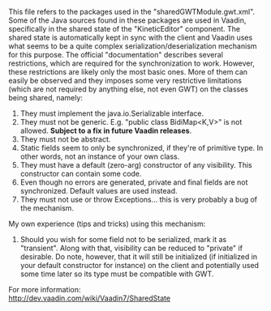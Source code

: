 This file refers to the packages used in the "sharedGWTModule.gwt.xml". Some of the Java sources found in these
packages are used in Vaadin, specifically in the shared state of the "KineticEditor" component. The shared state is automatically kept in sync with the client and Vaadin uses what seems to be a quite complex serialization/deserialization mechanism for this purpose. The official "documentation" describes several restrictions, which
are required for the synchronization to work. However, these restrictions are likely only the most basic ones.
More of them can easily be observed and they imposes some very restrictive limitations (which are not required by anything else, not even GWT) on the classes being shared, namely:

1. They must implement the java.io.Serializable interface.
2. They must not be generic. E.g. "public class BidiMap\<K,V\>" is not allowed. __Subject to a fix in future Vaadin releases__.
3. They must not be abstract.
4. Static fields seem to only be synchronized, if they're of primitive type. In other words, not an instance of your own class.
5. They must have a default (zero-arg) constructor of any visibility. This constructor can contain some code.
6. Even though no errors are generated, private and final fields are not synchronized. Default values are used instead.
7. They must not use or throw Exceptions... this is very probably a bug of the mechanism.

My own experience (tips and tricks) using this mechanism:  

1. Should you wish for some field not to be serialized, mark it as "transient". Along with that, visibility can be reduced to "private" if desirable. Do note, however, that it will still be initialized (if initialized in your default constructor for instance) on the client and potentially used some time later so its type must be compatible with GWT.

For more information:  
<http://dev.vaadin.com/wiki/Vaadin7/SharedState>